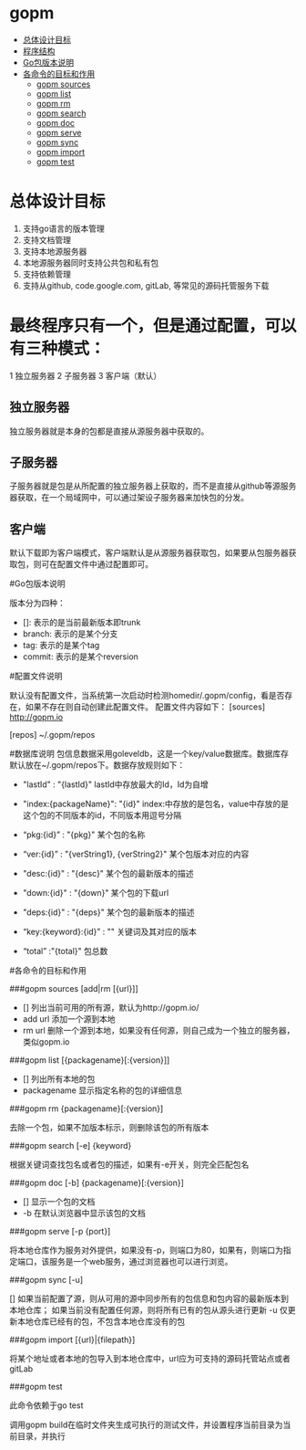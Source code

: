 gopm
====

* [总体设计目标](#10)
* [程序结构](#11)
* [Go包版本说明](#20)
* [各命令的目标和作用](#30)
	* [gopm sources](#32)
	* [gopm list](#33)
	* [gopm rm](#35)
	* [gopm search](#36)
	* [gopm doc](#37)
	* [gopm serve](#38)
	* [gopm sync](#39)
	* [gopm import](#40)
	* [gopm test](#44)

<a id="10" name="10"></a>
# 总体设计目标

1. 支持go语言的版本管理
2. 支持文档管理
3. 支持本地源服务器
4. 本地源服务器同时支持公共包和私有包
5. 支持依赖管理
6. 支持从github, code.google.com, gitLab, 等常见的源码托管服务下载 

<a id="11" name="11"></a>
# 最终程序只有一个，但是通过配置，可以有三种模式：

1 独立服务器
2 子服务器
3 客户端（默认）

## 独立服务器

独立服务器就是本身的包都是直接从源服务器中获取的。

## 子服务器

子服务器就是包是从所配置的独立服务器上获取的，而不是直接从github等源服务器获取，在一个局域网中，可以通过架设子服务器来加快包的分发。

## 客户端

默认下载即为客户端模式，客户端默认是从源服务器获取包，如果要从包服务器获取包，则可在配置文件中通过配置即可。

<a id="20" name="20"></a>
#Go包版本说明

版本分为四种：

* []:      表示的是当前最新版本即trunk     
* branch:  表示的是某个分支
* tag:     表示的是某个tag
* commit:  表示的是某个reversion

#配置文件说明

默认没有配置文件，当系统第一次启动时检测homedir/.gopm/config，看是否存在，如果不存在则自动创建此配置文件。
配置文件内容如下：
[sources]
http://gopm.io

[repos]
~/.gopm/repos

#数据库说明
包信息数据采用goleveldb，这是一个key/value数据库。数据库存默认放在~/.gopm/repos下。数据存放规则如下：

* "lastId" : "{lastId}"   			lastId中存放最大的Id，Id为自增

* "index:{packageName}": "{id}"  index:中存放的是包名，value中存放的是这个包的不同版本的id，不同版本用逗号分隔

* “pkg:{id}” : "{pkg}" 某个包的名称

* “ver:{id}” : "{verString1}, {verString2}"  某个包版本对应的内容

* "desc:{id}" : "{desc}"  某个包的最新版本的描述

* "down:{id}" : "{down}"  某个包的下载url

* "deps:{id}" : "{deps}"  某个包的最新版本的描述

* “key:{keyword}:{id}” : ""   关键词及其对应的版本

* “total” :"{total}" 包总数

<a id="30" name="30"></a>
#各命令的目标和作用

<a id="32" name="32"></a>
###gopm sources [add|rm [{url}]]

* []   	   列出当前可用的所有源，默认为http://gopm.io/
* add url 添加一个源到本地
* rm  url 删除一个源到本地，如果没有任何源，则自己成为一个独立的服务器，类似gopm.io

<a id="33" name="33"></a>
###gopm list [{packagename}[:{version}]]

* []   列出所有本地的包
* packagename   显示指定名称的包的详细信息

<a id="35" name="35"></a>
###gopm rm {packagename}[:{version}]

去除一个包，如果不加版本标示，则删除该包的所有版本

<a id="36" name="36"></a>
###gopm search [-e] {keyword}

根据关键词查找包名或者包的描述，如果有-e开关，则完全匹配包名

<a id="37" name="37"></a>
###gopm doc [-b] {packagename}[:{version}]

* []   显示一个包的文档
* -b   在默认浏览器中显示该包的文档

<a id="38" name="38"></a>
###gopm serve [-p {port}]

将本地仓库作为服务对外提供，如果没有-p，则端口为80，如果有，则端口为指定端口，该服务是一个web服务，通过浏览器也可以进行浏览。

<a id="39" name="39"></a>
###gopm sync [-u]

[] 如果当前配置了源，则从可用的源中同步所有的包信息和包内容的最新版本到本地仓库；
    如果当前没有配置任何源，则将所有已有的包从源头进行更新
-u  仅更新本地仓库已经有的包，不包含本地仓库没有的包

<a id="40" name="40"></a>
###gopm import [{url}|{filepath}]

将某个地址或者本地的包导入到本地仓库中，url应为可支持的源码托管站点或者gitLab

<a id="44" name="44"></a>
###gopm test

此命令依赖于go test

调用gopm build在临时文件夹生成可执行的测试文件，并设置程序当前目录为当前目录，并执行
